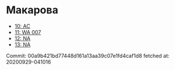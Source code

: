 # Макарова
- [10: AC](10.md)
- [11: WA 007](11.md)
- [12: NA](12.md)
- [13: NA](13.md)

Commit: 00a9b421bd77448d161a13aa39c07e1fd4caf1d8
 fetched at: 20200929-041016
